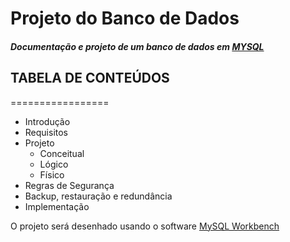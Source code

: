 # Projeto do Banco de Dados
##### Documentação e projeto de um banco de dados em [MYSQL](https://www.mysql.com/)



## TABELA DE CONTEÚDOS
=================
<!--ts-->
* Introdução
* Requisitos
* Projeto
    * Conceitual
    * Lógico
    * Físico
* Regras de Segurança
* Backup, restauração e redundância
* Implementação
<!--te-->

 O projeto será desenhado usando o software [MySQL Workbench](https://www.mysql.com/products/workbench/)



